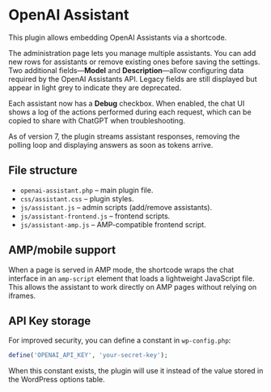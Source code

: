 # OpenAI Assistant

This plugin allows embedding OpenAI Assistants via a shortcode.

The administration page lets you manage multiple assistants. You can add new
rows for assistants or remove existing ones before saving the settings. Two
additional fields—**Model** and **Description**—allow configuring data required
by the OpenAI Assistants API. Legacy fields are still displayed but appear in
light grey to indicate they are deprecated.

Each assistant now has a **Debug** checkbox. When enabled, the chat UI shows a
log of the actions performed during each request, which can be copied to share
with ChatGPT when troubleshooting.

As of version 7, the plugin streams assistant responses, removing the polling
loop and displaying answers as soon as tokens arrive.

## File structure

- `openai-assistant.php` – main plugin file.
- `css/assistant.css` – plugin styles.
- `js/assistant.js` – admin scripts (add/remove assistants).
- `js/assistant-frontend.js` – frontend scripts.
- `js/assistant-amp.js` – AMP-compatible frontend script.

## AMP/mobile support

When a page is served in AMP mode, the shortcode wraps the chat interface in an
`amp-script` element that loads a lightweight JavaScript file. This allows the
assistant to work directly on AMP pages without relying on iframes.

## API Key storage

For improved security, you can define a constant in `wp-config.php`:

```php
define('OPENAI_API_KEY', 'your-secret-key');
```

When this constant exists, the plugin will use it instead of the value stored in
the WordPress options table.

